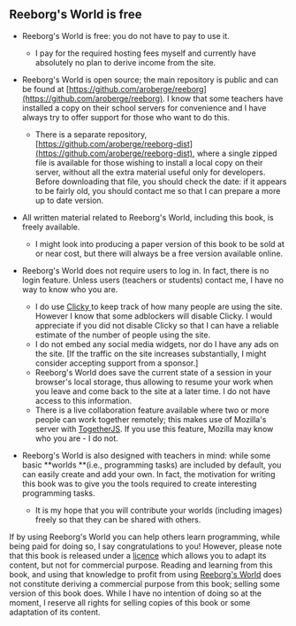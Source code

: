 ## Reeborg's World is free

* Reeborg's World is free: you do not have to pay to use it.
  * I pay for the required hosting fees myself and currently have absolutely no plan to derive income from the site.
* Reeborg's World is open source; the main repository is public and can be found at [https://github.com/aroberge/reeborg](https://github.com/aroberge/reeborg).  I know that some teachers have installed a copy on their school servers for convenience and I have always try to offer support for those who want to do this.
  * There is a separate repository, [https://github.com/aroberge/reeborg-dist](https://github.com/aroberge/reeborg-dist), where a single zipped file is available for those wishing to install a local copy on their server, without all the extra material useful only for developers. Before downloading that file, you should check the date: if it appears to be fairly old, you should contact me so that I can prepare a more up to date version.
* All written material related to Reeborg's World, including this book, is freely available.
  * I might look into producing a paper version of this book to be sold at or near cost, but there will always be a free version available online.
* Reeborg's World does not require users to log in.  In fact, there is no login feature.  Unless users \(teachers or students\) contact me, I have no way to know who you are.

  * I do use [Clicky ](https://clicky.com/)to keep track of how many people are using the site. However I know that some adblockers will disable Clicky. I would appreciate if you did not disable Clicky so that I can have a reliable estimate of the number of people using the site.
  * I do not embed any social media widgets, nor do I have any ads on the site. \[If the traffic on the site increases substantially, I might consider accepting support from a sponsor.\]
  * Reeborg's World does save the current state of a session in your browser's local storage, thus allowing to resume your work when you leave and come back to the site at a later time. I do not have access to this information.
  * There is a live collaboration feature available where two or more people can work together remotely; this makes use of Mozilla's server with [TogetherJS](https://togetherjs.com/). If you use this feature, Mozilla may know who you are - I do not.

* Reeborg's World is also designed with teachers in mind: while some basic **worlds **\(i.e., programming tasks\) are included by default, you can easily create and add your own. In fact, the motivation for writing this book was to give you the tools required to create interesting programming tasks.

  * It is my hope that you will contribute your worlds \(including images\) freely so that they can be shared with others.

If by using Reeborg's World you can help others learn programming, while being paid for doing so, I say congratulations to you!  However, please note that this book is released under a [licence](https://creativecommons.org/licenses/by-nc-sa/4.0/) which allows you to adapt its content, but not for commercial purpose.  Reading and learning from this book, and using that knowledge to profit from using [Reeborg's World](http://reeborg.ca/reeborg.html) does not constitute deriving a commercial purpose from this book; selling some version of this book does. While I have no intention of doing so at the moment, I reserve all rights for selling copies of this book or some adaptation of its content.

